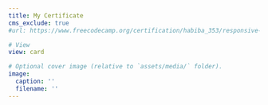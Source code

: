 ```yaml
---
title: My Certificate
cms_exclude: true
#url: https://www.freecodecamp.org/certification/habiba_353/responsive-web-design

# View
view: card

# Optional cover image (relative to `assets/media/` folder).
image:
  caption: ''
  filename: ''
---
```


